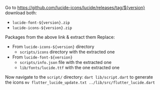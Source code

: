 Go to <https://github.com/lucide-icons/lucide/releases/tag/${version}>
download both:

- `lucide-font-${version}.zip`
- `lucide-icons-${version}.zip`

Packages from the above link & extract them
Replace:

- From `lucide-icons-${version}` directory
  - `scripts/icons` directory with the extracted one
- From `lucide-font-${version}`
  - `scripts/info.json` file with the extracted one
  - `lib/fonts/lucide.ttf` with the one extracted one

Now navigate to the `script/` directory:
`dart lib/script.dart` to generate the icons
`mv flutter_lucide_update.txt ../lib/src/flutter_lucide.dart`
